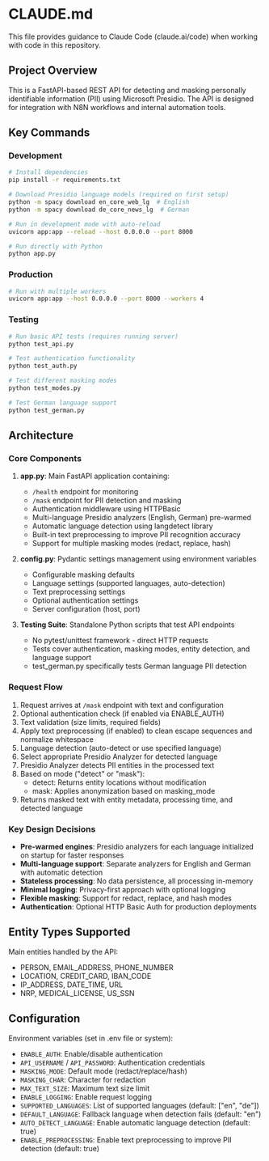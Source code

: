 # CLAUDE.md

This file provides guidance to Claude Code (claude.ai/code) when working with code in this repository.

## Project Overview

This is a FastAPI-based REST API for detecting and masking personally identifiable information (PII) using Microsoft Presidio. The API is designed for integration with N8N workflows and internal automation tools.

## Key Commands

### Development
```bash
# Install dependencies
pip install -r requirements.txt

# Download Presidio language models (required on first setup)
python -m spacy download en_core_web_lg  # English
python -m spacy download de_core_news_lg  # German

# Run in development mode with auto-reload
uvicorn app:app --reload --host 0.0.0.0 --port 8000

# Run directly with Python
python app.py
```

### Production
```bash
# Run with multiple workers
uvicorn app:app --host 0.0.0.0 --port 8000 --workers 4
```

### Testing
```bash
# Run basic API tests (requires running server)
python test_api.py

# Test authentication functionality
python test_auth.py

# Test different masking modes
python test_modes.py

# Test German language support
python test_german.py
```

## Architecture

### Core Components

1. **app.py**: Main FastAPI application containing:
   - `/health` endpoint for monitoring
   - `/mask` endpoint for PII detection and masking
   - Authentication middleware using HTTPBasic
   - Multi-language Presidio analyzers (English, German) pre-warmed
   - Automatic language detection using langdetect library
   - Built-in text preprocessing to improve PII recognition accuracy
   - Support for multiple masking modes (redact, replace, hash)

2. **config.py**: Pydantic settings management using environment variables
   - Configurable masking defaults
   - Language settings (supported languages, auto-detection)
   - Text preprocessing settings
   - Optional authentication settings
   - Server configuration (host, port)

3. **Testing Suite**: Standalone Python scripts that test API endpoints
   - No pytest/unittest framework - direct HTTP requests
   - Tests cover authentication, masking modes, entity detection, and language support
   - test_german.py specifically tests German language PII detection

### Request Flow

1. Request arrives at `/mask` endpoint with text and configuration
2. Optional authentication check (if enabled via ENABLE_AUTH)
3. Text validation (size limits, required fields)
4. Apply text preprocessing (if enabled) to clean escape sequences and normalize whitespace
5. Language detection (auto-detect or use specified language)
6. Select appropriate Presidio Analyzer for detected language
7. Presidio Analyzer detects PII entities in the processed text
8. Based on mode ("detect" or "mask"):
   - detect: Returns entity locations without modification
   - mask: Applies anonymization based on masking_mode
9. Returns masked text with entity metadata, processing time, and detected language

### Key Design Decisions

- **Pre-warmed engines**: Presidio analyzers for each language initialized on startup for faster responses
- **Multi-language support**: Separate analyzers for English and German with automatic detection
- **Stateless processing**: No data persistence, all processing in-memory
- **Minimal logging**: Privacy-first approach with optional logging
- **Flexible masking**: Support for redact, replace, and hash modes
- **Authentication**: Optional HTTP Basic Auth for production deployments

## Entity Types Supported

Main entities handled by the API:
- PERSON, EMAIL_ADDRESS, PHONE_NUMBER
- LOCATION, CREDIT_CARD, IBAN_CODE
- IP_ADDRESS, DATE_TIME, URL
- NRP, MEDICAL_LICENSE, US_SSN

## Configuration

Environment variables (set in .env file or system):
- `ENABLE_AUTH`: Enable/disable authentication
- `API_USERNAME` / `API_PASSWORD`: Authentication credentials
- `MASKING_MODE`: Default mode (redact/replace/hash)
- `MASKING_CHAR`: Character for redaction
- `MAX_TEXT_SIZE`: Maximum text size limit
- `ENABLE_LOGGING`: Enable request logging
- `SUPPORTED_LANGUAGES`: List of supported languages (default: ["en", "de"])
- `DEFAULT_LANGUAGE`: Fallback language when detection fails (default: "en")
- `AUTO_DETECT_LANGUAGE`: Enable automatic language detection (default: true)
- `ENABLE_PREPROCESSING`: Enable text preprocessing to improve PII detection (default: true)
